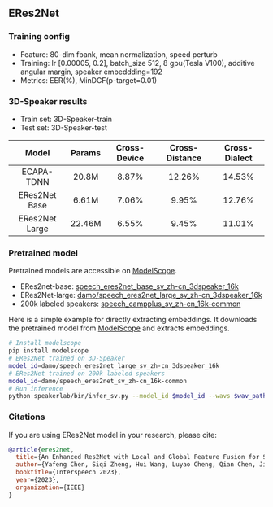 ## ERes2Net

### Training config
- Feature: 80-dim fbank, mean normalization, speed perturb
- Training: lr [0.00005, 0.2], batch_size 512, 8 gpu(Tesla V100), additive angular margin, speaker embeddding=192
- Metrics: EER(%), MinDCF(p-target=0.01)

### 3D-Speaker results
- Train set: 3D-Speaker-train
- Test set: 3D-Speaker-test

| Model | Params | Cross-Device | Cross-Distance | Cross-Dialect |
|:-----:|:------:| :------:|:------:|:------:|
| ECAPA-TDNN | 20.8M | 8.87% | 12.26% | 14.53% |
| ERes2Net Base | 6.61M | 7.06% | 9.95% | 12.76% |
| ERes2Net Large | 22.46M | 6.55% | 9.45% | 11.01% |

### Pretrained model
Pretrained models are accessible on [ModelScope](https://www.modelscope.cn/models?page=1&tasks=speaker-verification&type=audio).

- ERes2net-base: [speech_eres2net_base_sv_zh-cn_3dspeaker_16k](https://modelscope.cn/models/damo/speech_eres2net_base_sv_zh-cn_3dspeaker_16k/summary)
- ERes2Net-large: [damo/speech_eres2net_large_sv_zh-cn_3dspeaker_16k](https://modelscope.cn/models/damo/speech_eres2net_large_sv_zh-cn_3dspeaker_16k/summary)
- 200k labeled speakers: [speech_campplus_sv_zh-cn_16k-common](https://www.modelscope.cn/models/damo/speech_campplus_sv_zh-cn_16k-common/summary)

Here is a simple example for directly extracting embeddings. It downloads the pretrained model from [ModelScope](https://www.modelscope.cn/models?page=1&tasks=speaker-verification&type=audio) and extracts embeddings.
``` sh
# Install modelscope
pip install modelscope
# ERes2Net trained on 3D-Speaker
model_id=damo/speech_eres2net_large_sv_zh-cn_3dspeaker_16k
# ERes2Net trained on 200k labeled speakers
model_id=damo/speech_eres2net_sv_zh-cn_16k-common
# Run inference
python speakerlab/bin/infer_sv.py --model_id $model_id --wavs $wav_path
```

### Citations
If you are using ERes2Net model in your research, please cite: 
```BibTeX
@article{eres2net,
  title={An Enhanced Res2Net with Local and Global Feature Fusion for Speaker Verification},
  author={Yafeng Chen, Siqi Zheng, Hui Wang, Luyao Cheng, Qian Chen, Jiajun Qi},
  booktitle={Interspeech 2023},
  year={2023},
  organization={IEEE}
}
```
